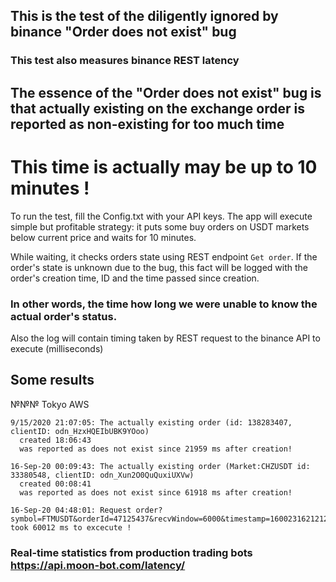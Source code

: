 ## This is the test of the diligently ignored by binance "Order does not exist" bug
### This test also measures binance REST latency

## The essence of the "Order does not exist" bug is that actually existing on the exchange order is reported as non-existing for too much time
# This time is actually may be up to 10 minutes ! 

To run the test, fill the Config.txt with your API keys.
The app will execute simple but profitable strategy: it puts some buy orders on USDT markets below current price and waits for 10 minutes.

While waiting, it checks orders state using REST endpoint `Get order`.
If the order's state is unknown due to the bug, this fact will be logged with the order's creation time, ID and the time passed since creation.
### In other words, the time how long we were unable to know the actual order's status.

Also the log will contain timing taken by REST request to the binance API to execute (milliseconds)

## Some results
№№№ Tokyo AWS

```
9/15/2020 21:07:05: The actually existing order (id: 138283407, clientID: odn_HzxHQEIbUBK9YOoo) 
  created 18:06:43 
  was reported as does not exist since 21959 ms after creation!
```
```
16-Sep-20 00:09:43: The actually existing order (Market:CHZUSDT id: 33380548, clientID: odn_Xun2O0QuQuxiUXVw)             
  created 00:08:41                                                                                                        
  was reported as does not exist since 61918 ms after creation! 
```
```
16-Sep-20 04:48:01: Request order?symbol=FTMUSDT&orderId=47125437&recvWindow=6000&timestamp=1600231621212 
took 60012 ms to excecute !
```

### Real-time statistics from production trading bots https://api.moon-bot.com/latency/
